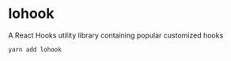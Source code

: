 # lohook
A React Hooks utility library containing popular customized hooks


```bash
yarn add lohook
```